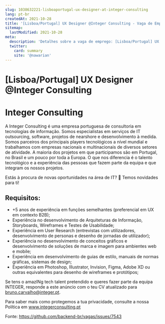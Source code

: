 ```yaml
---
slug: 1038632221-lisboaportugal-ux-designer-at-integer-consulting
lang: pt-br
createdAt: 2021-10-28
title: '[Lisboa/Portugal] UX Designer @Integer Consulting - Vaga de Emprego'
sitemap:
  lastModified: 2021-10-28
meta:
  description: 'Detalhes sobre a vaga de emprego: [Lisboa/Portugal] UX Designer @Integer Consulting'
  twitter:
    card: summary
    site: '@nawarian'
---
```


# [Lisboa/Portugal] UX Designer @Integer Consulting

# Integer Consulting

A Integer Consulting é uma empresa portuguesa de consultoria em tecnologias de informação. Somos especialistas em serviços de IT outsourcing, software, projetos de nearshore e desenvolvimento à medida. Somos parceiros dos principais players tecnológicos a nível mundial e trabalhamos com empresas nacionais e multinacionais de diversos setores de atividade. A maioria dos projetos em que participamos são em Portugal, no Brasil e um pouco por toda a Europa. O que nos diferencia é o talento tecnológico e a experiência das pessoas que fazem parte da equipa e que integram os nossos projetos.

Estás à procura de novas oportunidades na área de IT? 👀 Temos novidades para ti!

## Requisitos:

- +5 anos de experiência em funções semelhantes (preferencial em UX em contexto B2B);
- Experiência no desenvolvimento de Arquiteturas de Informação, Storyboards, Wireframes e Testes de Usabilidade;
- Experiência em User Research (entrevistas com utilizadores, desenvolvimento de personas e desenho de jornadas de utilizador);
- Experiência no desenvolvimento de conceitos gráficos e desenvolvimento de soluções de marca e imagem para ambientes web e mobile;
- Experiência em desenvolvimento de guias de estilo, manuais de normas gráficas, sistemas de design;
- Experiência em Photoshop, Illustrator, Invision, Figma, Adobe XD ou outras equivalentes para desenho de wireframes e protótipos;

Se tens o amazINg tech talent pretendido e queres fazer parte da equipa INTEGER, responde a este anúncio com o teu CV atualizado para bruno.carvalho@integer.pt.

Para saber mais como protegemos a tua privacidade, consulte a nossa Política em www.integerconsulting.pt

Fonte: https://github.com/backend-br/vagas/issues/7543